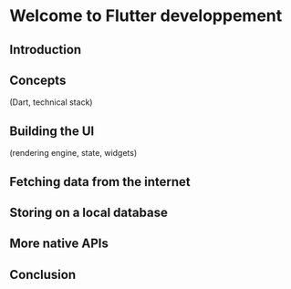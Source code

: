# Welcome to Flutter developpement

## Introduction

## Concepts

(Dart, technical stack)

## Building the UI

(rendering engine, state, widgets)

## Fetching data from the internet

## Storing on a local database

## More native APIs

## Conclusion
